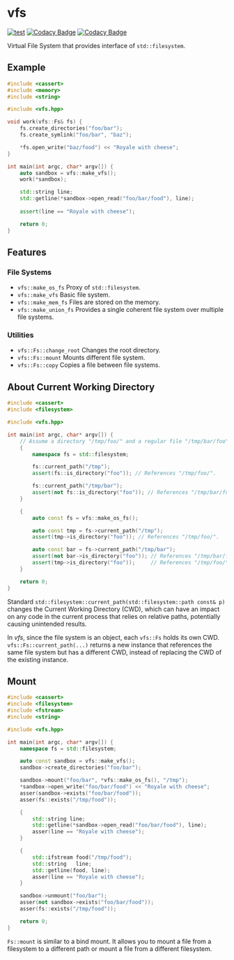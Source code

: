 # vfs

[![test](https://github.com/lesomnus/vfs/actions/workflows/test.yaml/badge.svg)](https://github.com/lesomnus/vfs/actions/workflows/test.yaml)
[![Codacy Badge](https://app.codacy.com/project/badge/Grade/14de41c183224821af5004302a830441)](https://app.codacy.com/gh/lesomnus/vfs/dashboard?utm_source=gh&utm_medium=referral&utm_content=&utm_campaign=Badge_grade)
[![Codacy Badge](https://app.codacy.com/project/badge/Coverage/14de41c183224821af5004302a830441)](https://app.codacy.com/gh/lesomnus/vfs/dashboard?utm_source=gh&utm_medium=referral&utm_content=&utm_campaign=Badge_coverage)

Virtual File System that provides interface of `std::filesystem`.

## Example

```cpp
#include <cassert>
#include <memory>
#include <string>

#include <vfs.hpp>

void work(vfs::Fs& fs) {
	fs.create_directories("foo/bar");
	fs.create_symlink("foo/bar", "baz");

	*fs.open_write("baz/food") << "Royale with cheese";
}

int main(int argc, char* argv[]) {
	auto sandbox = vfs::make_vfs();
	work(*sandbox);

	std::string line;
	std::getline(*sandbox->open_read("foo/bar/food"), line);
	
	assert(line == "Royale with cheese");

	return 0;
}
```

## Features

### File Systems
- `vfs::make_os_fs` Proxy of `std::filesystem`.
- `vfs::make_vfs` Basic file system.
- `vfs::make_mem_fs` Files are stored on the memory.
- `vfs::make_union_fs` Provides a single coherent file system over multiple file systems.

### Utilities
- `vfs::Fs::change_root` Changes the root directory.
- `vfs::Fs::mount` Mounts different file system.
- `vfs::Fs::copy` Copies a file between file systems.


## About Current Working Directory

```cpp
#include <cassert>
#include <filesystem>

#include <vfs.hpp>

int main(int argc, char* argv[]) {
	// Assume a directory "/tmp/foo/" and a regular file "/tmp/bar/foo" exist.
	{
		namespace fs = std::filesystem;

		fs::current_path("/tmp");
		assert(fs::is_directory("foo")); // References "/tmp/foo/".

		fs::current_path("/tmp/bar");
		assert(not fs::is_directory("foo")); // References "/tmp/bar/foo".
	}

	{
		auto const fs = vfs::make_os_fs();

		auto const tmp = fs->current_path("/tmp");
		assert(tmp->is_directory("foo")); // References "/tmp/foo/".

		auto const bar = fs->current_path("/tmp/bar");
		assert(not bar->is_directory("foo")); // References "/tmp/bar/foo".
		assert(tmp->is_directory("foo"));     // References "/tmp/foo/".
	}

	return 0;
}
```

Standard `std::filesystem::current_path(std::filesystem::path const& p)` changes the Current Working Directory (CWD), which can have an impact on any code in the current process that relies on relative paths, potentially causing unintended results.

In *vfs*, since the file system is an object, each `vfs::Fs` holds its own CWD. `vfs::Fs::current_path(...)` returns a new instance that references the same file system but has a different CWD, instead of replacing the CWD of the existing instance.


## Mount

```cpp
#include <cassert>
#include <filesystem>
#include <fstream>
#include <string>

#include <vfs.hpp>

int main(int argc, char* argv[]) {
	namespace fs = std::filesystem;

	auto const sandbox = vfs::make_vfs();
	sandbox->create_directories("foo/bar");

	sandbox->mount("foo/bar", *vfs::make_os_fs(), "/tmp");
	*sandbox->open_write("foo/bar/food") << "Royale with cheese";
	asser(sandbox->exists("foo/bar/food"));
	asser(fs::exists("/tmp/food"));

	{
		std::string line;
		std::getline(*sandbox->open_read("foo/bar/food"), line);
		asser(line == "Royale with cheese");
	}

	{
		std::ifstream food("/tmp/food");
		std::string   line;
		std::getline(food, line);
		asser(line == "Royale with cheese");
	}

	sandbox->unmount("foo/bar");
	asser(not sandbox->exists("foo/bar/food"));
	asser(fs::exists("/tmp/food"));

	return 0;
}
```

`Fs::mount` is similar to a bind mount.
It allows you to mount a file from a filesystem to a different path or mount a file from a different filesystem.
